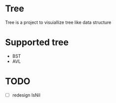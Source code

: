 # Tree

Tree is a project to visuiallize tree like data structure

# Supported tree

-   BST
-   AVL

# TODO

-   [ ] redesign IsNil
